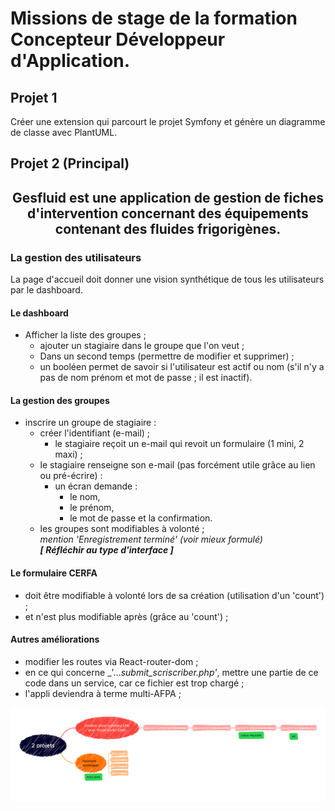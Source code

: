 # Missions de stage de la formation Concepteur Développeur d'Application.

## **Projet 1**

Créer une extension qui parcourt le projet Symfony et génère un diagramme de classe avec PlantUML.  

## **Projet 2 (Principal)**

<div align=center style=bolder>

## **Gesfluid est une application de gestion de fiches d'intervention concernant des équipements contenant des fluides frigorigènes.**

</div>

### La gestion des utilisateurs
La page d'accueil doit donner une vision synthétique de tous les utilisateurs par le dashboard.
#### Le dashboard
* Afficher la liste des groupes ;  
    * ajouter un stagiaire dans le groupe que l'on veut ;
    * Dans un second temps (permettre de modifier et supprimer) ;
    * un booléen permet de savoir si l'utilisateur est actif ou nom (s'il n'y a pas de nom prénom et mot de passe ; il est inactif).
#### La gestion des groupes
* inscrire un groupe de stagiaire :  
    * créer l'identifiant (e-mail) ;
        * le stagiaire reçoit un e-mail qui revoit un formulaire (1 mini, 2 maxi) ;
    * le stagiaire renseigne son e-mail (pas forcément utile grâce au lien ou pré-écrire) :  
        * un écran demande :  
            * le nom,  
            * le prénom,  
            * le mot de passe et la confirmation.
    * les groupes sont modifiables à volonté ;  
    _mention 'Enregistrement terminé' (voir mieux formulé)_  
    **_[ Réfléchir au type d'interface ]_**

#### Le formulaire CERFA
* doit être modifiable à volonté lors de sa création (utilisation d'un 'count') ;
* et n'est plus modifiable après (grâce au 'count') ;  


#### Autres améliorations
* modifier les routes via React-router-dom ;  
* en ce qui concerne _'..._submit_scriscriber.php'_, mettre une partie de ce code dans un service, car ce fichier est trop chargé ;    
* l'appli deviendra à terme multi-AFPA ;

![mindmap](docs/mindmap.png)